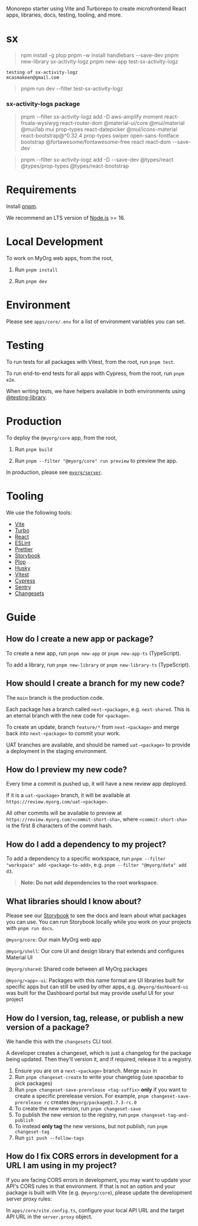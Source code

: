 Monorepo starter using Vite and Turborepo to create microfrontend React apps, libraries, docs, testing, tooling, and more.

# sx
> npm install -g plop
> pnpm -w install handlebars --save-dev
> pnpm new-library sx-activity-logz
> pnpm new-app test-sx-activity-logz
```
testing of sx-activity-logz
mcasmakeen@gmail.com
```

> pnpm run dev --filter test-sx-activity-logz

### sx-activity-logs package
> pnpm --filter sx-activity-logz add -D aws-amplify moment react-froala-wysiwyg react-router-dom @material-ui/core @mui/material @mui/lab mui prop-types react-datepicker @mui/icons-material react-bootstrap@^0.32.4 prop-types swiper open-sans-fontface bootstrap @fortawesome/fontawesome-free react react-dom --save-dev

> pnpm --filter sx-activity-logz add -D --save-dev @types/react @types/prop-types @types/react-bootstrap

# Requirements

Install [pnpm](https://pnpm.io/).

We recommend an LTS version of [Node.js](https://nodejs.org/en/) >= 16.

# Local Development

To work on MyOrg web apps, from the root,

1. Run `pnpm install`

2. Run `pnpm dev`

# Environment

Please see `apps/core/.env` for a list of environment variables you can set.

# Testing

To run tests for all packages with Vitest, from the root, run `pnpm test`.

To run end-to-end tests for all apps with Cypress, from the root, run `pnpm e2e`.

When writing tests, we have helpers available in both environments using [@testing-library](https://testing-library.com/docs/queries/about).

# Production

To deploy the `@myorg/core` app, from the root,

1. Run `pnpm build`

2. Run `pnpm --filter "@myorg/core" run preview` to preview the app.

In production, please see [`myorg/server`](https://github.myorg.com/myorg/myorg-server).

# Tooling

We use the following tools:

- [Vite](https://vitejs.dev/)
- [Turbo](https://turbo.build/repo)
- [React](https://reactjs.org/)
- [ESLint](https://eslint.org/)
- [Prettier](https://prettier.io/)
- [Storybook](https://storybook.js.org/)
- [Plop](https://github.com/plopjs/plop)
- [Husky](https://github.com/typicode/husky)
- [Vitest](https://github.com/vitest-dev/vitest)
- [Cypress](https://www.cypress.io/)
- [Sentry](https://github.com/getsentry/sentry)
- [Changesets](https://github.com/changesets/changesets)

# Guide

## How do I create a new app or package?

To create a new app, run `pnpm new-app` or `pnpm new-app-ts` (TypeScript).

To add a library, run `pnpm new-library` or `pnpm new-library-ts` (TypeScript).

## How should I create a branch for my new code?

The `main` branch is the production code.

Each package has a branch called `next-<package>`, e.g. `next-shared`. This is an eternal branch with the new code for `<package>`.

To create an update, branch `feature/*` from `next-<package>` and merge back into `next-<package>` to commit your work.

UAT branches are available, and should be named `uat-<package>` to provide a deployment in the staging environment.

## How do I preview my new code?

Every time a commit is pushed up, it will have a new review app deployed.

If it is a `uat-<package>` branch, it will be available at `https://review.myorg.com/uat-<package>`.

All other commits will be available to preview at `https://review.myorg.com/<commit-short-sha>`, where `<commit-short-sha>` is the first 8 characters of the commit hash.

## How do I add a dependency to my project?

To add a dependency to a specific workspace, run `pnpm --filter "workspace" add <package-to-add>`, e.g. `pnpm --filter "@myorg/data" add d3`.

> **Note: Do not add dependencies to the root workspace.**

## What libraries should I know about?

Please see our [Storybook](https://storybook.myorg.com) to see the docs and learn about what packages you can use. You can run Storybook locally while you work on your projects with `pnpm run docs`.

`@myorg/core`: Our main MyOrg web app

`@myorg/shell`: Our core UI and design library that extends and configures Material UI

`@myorg/shared`: Shared code between all MyOrg packages

`@myorg/<app>-ui`: Packages with this name format are UI libraries built for specific apps but can still be used by other apps, e.g. `@myorg/dashboard-ui` was built for the Dashboard portal but may provide useful UI for your project

## How do I version, tag, release, or publish a new version of a package?

We handle this with the `changesets` CLI tool.

A developer creates a changeset, which is just a changelog for the package being updated. Then they'll version it, and if required, release it to a registry.

1. Ensure you are on a `next-<package>` branch. Merge `main` in
2. Run `pnpm changeset-create` to write your changelog (use spacebar to pick packages)
3. Run `pnpm changeset-save-prerelease <tag-suffix>` **only** if you want to create a specific prerelease version. For example, `pnpm changeset-save-prerelease rc` creates `@myorg/package@1.7.3-rc.0`
4. To create the new version, run `pnpm changeset-save`
5. To publish the new version to the registry, run `pnpm changeset-tag-and-publish`
6. To instead **only tag** the new versions, but not publish, run `pnpm changeset-tag`
7. Run `git push --follow-tags`

## How do I fix CORS errors in development for a URL I am using in my project?

If you are facing CORS errors in development, you may want to update your API's CORS rules in that environment. If that is not an option and your package is built with Vite (e.g. `@myorg/core`), please update the development server proxy rules:

In `apps/core/vite.config.ts`, configure your local API URL and the target API URL in the `server.proxy` object.
